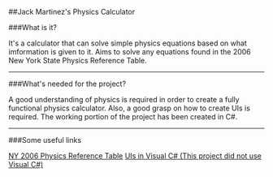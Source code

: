 ##Jack Martinez's Physics Calculator

###What is it?

It's a calculator that can solve simple physics equations based on what imformation is given to it.
Aims to solve any equations found in the 2006 New York State Physics Reference Table.

***

###What's needed for the project?

A good understanding of physics is required in order to create a fully functional physics calculator.
Also, a good grasp on how to create UIs is required. The working portion of the project has been created in C#.

***

###Some useful links

[NY 2006 Physics Reference Table](http://www.p12.nysed.gov/assessment/reftable/physics-rt/physics06tbl.pdf)
[UIs in Visual C# (This project did not use Visual C#)](http://www.worldbestlearningcenter.com/index_files/csharp_GUI_calculator.htm)